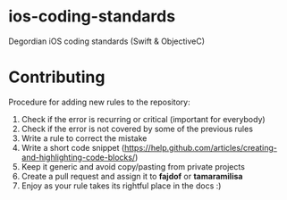 # ios-coding-standards
Degordian iOS coding standards (Swift & ObjectiveC)

# Contributing
Procedure for adding new rules to the repository:
1. Check if the error is recurring or critical (important for everybody)
2. Check if the error is not covered by some of the previous rules
2. Write a rule to correct the mistake
3. Write a short code snippet (https://help.github.com/articles/creating-and-highlighting-code-blocks/)
4. Keep it generic and avoid copy/pasting from private projects
5. Create a pull request and assign it to **fajdof** or **tamaramilisa**
6. Enjoy as your rule takes its rightful place in the docs :)
